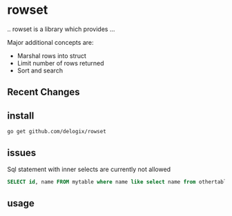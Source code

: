 # rowset

.. rowset is a library which provides ...

Major additional concepts are:

* Marshal rows into struct 
* Limit number of rows returned
* Sort and search

## Recent Changes


## install

    go get github.com/delogix/rowset

## issues

Sql statement with inner selects are currently not allowed

```sql
SELECT id, name FROM mytable where name like select name from othertable;
```


## usage


